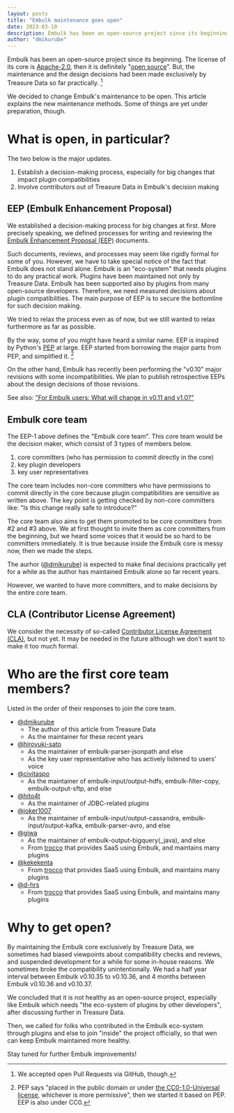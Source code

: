 ```yaml
---
layout: posts
title: "Embulk maintenance goes open"
date: 2023-03-10
description: Embulk has been an open-source project since its beginning. The license of its core is Apache-2.0, then it is definitely &quot;open source&quot;. But, the maintenance and the design decisions had been made exclusively by Treasure Data so far practically. We decided to change Embulk's maintenance to be open. This article explains the new maintenance methods. Some of things are yet under preparation, though.
author: "dmikurube"
---
```


Embulk has been an open-source project since its beginning. The license of its core is [Apache-2.0](https://www.apache.org/licenses/LICENSE-2.0), then it is definitely "[open source](https://opensource.org/osd)". But, the maintenance and the design decisions had been made exclusively by Treasure Data so far practically. [^pull-requests]

[^pull-requests]: We accepted open Pull Requests via GitHub, though.

We decided to change Embulk's maintenance to be open. This article explains the new maintenance methods. Some of things are yet under preparation, though.

What is open, in particular?
=============================

The two below is the major updates.

1. Establish a decision-making process, especially for big changes that impact plugin compatibilities
2. Involve contributors out of Treasure Data in Embulk's decision making

EEP (Embulk Enhancement Proposal)
----------------------------------

We established a decision-making process for big changes at first. More precisely speaking, we defined processes for writing and reviewing the [Embulk Enhancement Proposal (EEP)](https://github.com/embulk/embulk/blob/master/docs/eeps/eep-0001.md) documents.

Such documents, reviews, and processes may seem like rigidly formal for some of you. However, we have to take special notice of the fact that Embulk does not stand alone. Embulk is an "eco-system" that needs plugins to do any practical work. Plugins have been maintained not only by Treasure Data. Embulk has been supported also by plugins from many open-source developers. Therefore, we need measured decisions about plugin compatibilities. The main purpose of EEP is to secure the bottomline for such decision making.

We tried to relax the process even as of now, but we still wanted to relax furthermore as far as possible.

By the way, some of you might have heard a similar name. EEP is inspired by Python's [PEP](https://peps.python.org/pep-0001/) at large. EEP started from borrowing the major parts from PEP, and simplified it. [^pep-cc0]

[^pep-cc0]: PEP says "placed in the public domain or under [the CC0-1.0-Universal license](https://creativecommons.org/publicdomain/zero/1.0/deed.en), whichever is more permissive", then we started it based on PEP. EEP is also under CC0.

On the other hand, Embulk has recently been performing the "v0.10" major revisions with some incompatibilities. We plan to publish retrospective EEPs about the design decisions of those revisions.

See also: ["For Embulk users: What will change in v0.11 and v1.0?"](https://www.embulk.org/articles/2021/04/27/changes-in-v0.11.html)

Embulk core team
-----------------

The EEP-1 above defines the "Embulk core team". This core team would be the decision maker, which consist of 3 types of members below.

1. core committers (who has permission to commit directly in the core)
2. key plugin developers
3. key user representatives

The core team includes non-core committers who have permissions to commit directly in the core because plugin compatibilities are sensitive as written above. The key point is getting checked by non-core committers like: "Is this change really safe to introduce?"

The core team also aims to get them promoted to be core committers from #2 and #3 above. We at first thought to invite them as core committers from the beginning, but we heard some voices that it would be so hard to be committers immediately. It is true because inside the Embulk core is messy now, then we made the steps.

The aurhor ([@dmikurube](https://github.com/dmikurube)) is expected to make final decisions practically yet for a while as the author has maintained Embulk alone so far recent years.

However, we wanted to have more committers, and to make decisions by the entire core team.

CLA (Contributor License Agreement)
------------------------------------

We consider the necessity of so-called [Contributor License Agreement (CLA)](https://en.wikipedia.org/wiki/Contributor_License_Agreement), but not yet. It may be needed in the future although we don't want to make it too much formal.

Who are the first core team members?
=====================================

Listed in the order of their responses to join the core team.

* [@dmikurube](https://github.com/dmikurube)
  * The author of this article from Treasure Data
  * As the maintainer for these recent years
* [@hiroyuki-sato](https://github.com/hiroyuki-sato)
  * As the maintainer of embulk-parser-jsonpath and else
  * As the key user representative who has actively listened to users' voice
* [@civitaspo](https://github.com/civitaspo)
  * As the maintainer of embulk-input/output-hdfs, embulk-filter-copy, embulk-output-sftp, and else
* [@hito4t](https://github.com/hito4t)
  * As the maintainer of JDBC-related plugins
* [@joker1007](https://github.com/joker1007)
  * As the maintainer of embulk-input/output-cassandra, embulk-input/output-kafka, embulk-parser-avro, and else
* [@giwa](https://github.com/giwa)
  * As the maintainer of embulk-output-bigquery(_java), and else
  * From [trocco](https://trocco.io/) that provides SaaS using Embulk, and maintains many plugins
* [@kekekenta](https://github.com/kekekenta)
  * From [trocco](https://trocco.io/) that provides SaaS using Embulk, and maintains many plugins
* [@d-hrs](https://github.com/d-hrs)
  * From [trocco](https://trocco.io/) that provides SaaS using Embulk, and maintains many plugins

Why to get open?
=================

By maintaining the Embulk core exclusively by Treasure Data, we sometimes had biased viewpoints about compatibility checks and reviews, and suspended development for a while for some in-house reasons. We sometimes broke the compatibility unintentionally. We had a half year interval between Embulk v0.10.35 to v0.10.36, and 4 months between Embulk v0.10.36 and v0.10.37.

We concluded that it is not healthy as an open-source project, especially like Embulk which needs "the eco-system of plugins by other developers", after discussing further in Treasure Data.

Then, we called for folks who contributed in the Embulk eco-system through plugins and else to join "inside" the project officially, so that wen can keep Embulk maintained more healthy.

Stay tuned for further Embulk improvements!
